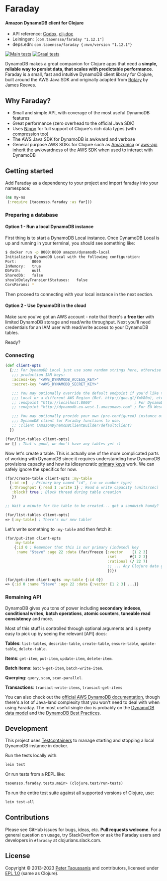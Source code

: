 # Faraday

#### Amazon DynamoDB client for Clojure

* API reference: [Codox][Codox docs], [clj-doc][clj-doc docs]
* Leiningen: `[com.taoensso/faraday "1.12.1"]`
* deps.edn: `com.taoensso/faraday {:mvn/version "1.12.1"}`

[![Main tests][Main tests SVG]][Main tests URL]
[![Graal tests][Graal tests SVG]][Graal tests URL]

DynamoDB makes a great companion for Clojure apps that need a **simple, reliable way to persist data, that scales with predictable performance**. Faraday is a small, fast and intuitive DynamoDB client library for Clojure, built around the AWS Java SDK and originally adapted from [Rotary](https://github.com/weavejester/rotary) by James Reeves.

## Why Faraday?
* Small and simple API, with coverage of the most useful DynamoDB features
* Great performance (zero overhead to the official Java SDK)
* Uses [Nippy](https://github.com/ptaoussanis/nippy) for full support of Clojure's rich data types (with compression too)
* The AWS Java SDK for DynamoDB is awkward and verbose
* General purpose AWS SDKs for Clojure such as [Amazonica](https://github.com/mcohen01/amazonica) or [aws-api](https://github.com/cognitect-labs/aws-api) inherit the awkwardness of the AWS SDK when used to interact with DynamoDB

## Getting started

Add Faraday as a dependency to your project and import faraday into your namespace:

```clojure
(ns my-ns
 (:require [taoensso.faraday :as far]))
```

### Preparing a database

#### Option 1 - Run a local DynamoDB instance

First thing is to start a DynamoDB Local instance. Once DynamoDB Local is up and running in your terminal, you should see something like:

```sh
$ docker run -p 8000:8000 amazon/dynamodb-local
Initializing DynamoDB Local with the following configuration:
Port:		8000
InMemory:	true
DbPath:		null
SharedDb:	false
shouldDelayTransientStatuses:	false
CorsParams:	*
```

Then proceed to connecting with your local instance in the next section.

#### Option 2 - Use DynamoDB in the cloud

Make sure you've got an AWS account - note that there's a **free tier** with limited DynamoDB storage and read/write throughput. Next you'll need credentials for an IAM user with read/write access to your DynamoDB tables.

Ready?

### Connecting

```clojure
(def client-opts
  {;;; For DynamoDB Local just use some random strings here, otherwise include your
   ;;; production IAM keys:
   :access-key "<AWS_DYNAMODB_ACCESS_KEY>"
   :secret-key "<AWS_DYNAMODB_SECRET_KEY>"

   ;;; You may optionally override the default endpoint if you'd like to use DynamoDB
   ;;; Local or a different AWS Region (Ref. http://goo.gl/YmV80o), etc.:
   ;; :endpoint "http://localhost:8000"                   ; For DynamoDB Local
   ;; :endpoint "http://dynamodb.eu-west-1.amazonaws.com" ; For EU West 1 AWS region

   ;;; You may optionally provide your own (pre-configured) instance of the Amazon
   ;;; DynamoDB client for Faraday functions to use.
   ;; :client (AmazonDynamoDBClientBuilder/defaultClient)
  })

(far/list-tables client-opts)
=> [] ; That's good, we don't have any tables yet :)
```

Now let's create a table. This is actually one of the more complicated parts of working with DynamoDB since it requires understanding how DynamoDB provisions capacity and how its idiosyncratic [primary keys](http://docs.aws.amazon.com/amazondynamodb/latest/developerguide/DataModel.html#DataModelPrimaryKey) work. We can safely ignore the specifics for now.

```clojure
(far/create-table client-opts :my-table
  [:id :n]  ; Primary key named "id", (:n => number type)
  {:throughput {:read 1 :write 1} ; Read & write capacity (units/sec)
   :block? true ; Block thread during table creation
   })

;; Wait a minute for the table to be created... got a sandwich handy?

(far/list-tables client-opts)
=> [:my-table] ; There's our new table!
```

Let's write something to `:my-table` and then fetch it:

```clojure
(far/put-item client-opts
    :my-table
    {:id 0 ; Remember that this is our primary (indexed) key
     :name "Steve" :age 22 :data (far/freeze {:vector    [1 2 3]
                                              :set      #{1 2 3}
                                              :rational (/ 22 7)
                                              ;; ... Any Clojure data goodness
                                              })})

(far/get-item client-opts :my-table {:id 0})
=> {:id 0 :name "Steve" :age 22 :data {:vector [1 2 3] ...}}
```

### Remaining API

DynamoDB gives you tons of power including **secondary indexes**, **conditional writes**, **batch operations**, **atomic counters**, **tuneable read consistency** and more.

Most of this stuff is controlled through optional arguments and is pretty easy to pick up by seeing the relevant [API] docs:

**Tables**: `list-tables`, `describe-table`, `create-table`, `ensure-table`, `update-table`, `delete-table`.

**Items**: `get-item`, `put-item`, `update-item`, `delete-item`.

**Batch items**: `batch-get-item`, `batch-write-item`.

**Querying**: `query`, `scan`, `scan-parallel`.

**Transactions**: `transact-write-items`, `transact-get-items`

You can also check out the [official AWS DynamoDB documentation](http://aws.amazon.com/documentation/dynamodb/), though there's a lot of Java-land complexity that you won't need to deal with when using Faraday. The most useful single doc is probably on the [DynamoDB data model](http://docs.aws.amazon.com/amazondynamodb/latest/developerguide/DataModel.html) and the [DynamoDB Best Practices](https://docs.aws.amazon.com/amazondynamodb/latest/developerguide/best-practices.html).

## Development

This project uses [Testcontainers](https://www.testcontainers.org/) to manage starting and stopping a local DynamoDB instance in docker.

Run the tests locally with:

```bash
lein test
```

Or run tests from a REPL like:

```clj
taoensso.faraday.tests.main> (clojure.test/run-tests)
```

To run the entire test suite against all supported versions of Clojure, use:

```bash
lein test-all
```

## Contributions

Please see GitHub issues for bugs, ideas, etc. **Pull requests welcome**. For a general question on usage, try StackOverflow or ask the Faraday users and developers in `#faraday` at clojurians.slack.com.

## License

Copyright &copy; 2013-2023 [Peter Taoussanis][] and contributors, licensed under [EPL 1.0][] (same as Clojure).

<!--- Common links -->
[EPL 1.0]: LICENSE
[Peter Taoussanis]: https://www.taoensso.com

<!--- Project links -->
[Taoensso docs]: https://www.taoensso.com/faraday
[Codox docs]: http://taoensso.github.io/faraday/
[clj-doc docs]: https://cljdoc.org/d/com.taoensso/faraday/

[Clojars SVG]: https://img.shields.io/clojars/v/com.taoensso/faraday.svg
[Clojars URL]: https://clojars.org/com.taoensso/faraday

[Main tests SVG]: https://github.com/taoensso/faraday/actions/workflows/main-tests.yml/badge.svg
[Main tests URL]: https://github.com/taoensso/faraday/actions/workflows/main-tests.yml
[Graal tests SVG]: https://github.com/taoensso/faraday/actions/workflows/graal-tests.yml/badge.svg
[Graal tests URL]: https://github.com/taoensso/faraday/actions/workflows/graal-tests.yml
